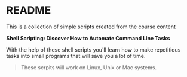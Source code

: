 # README

This is a collection of simple scripts created from the course content

**Shell Scripting: Discover How to Automate Command Line Tasks**

With the help of these shell scripts you'll learn how to make repetitious tasks into small programs that will save you a lot of time.

> These scrpits will work on Linux, Unix or Mac systems.

